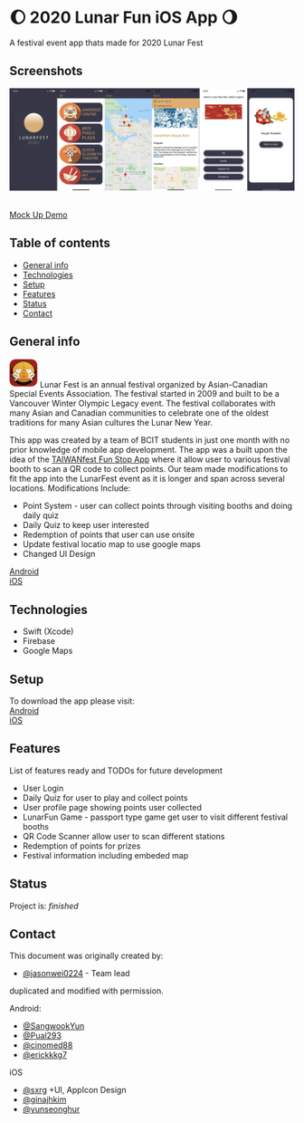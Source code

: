 # 🌔 2020 Lunar Fun iOS App 🌖
A festival event app thats made for 2020 Lunar Fest

## Screenshots
![Example screenshot](./screenshot_preview.png)<br/><br/>

[Mock Up Demo](https://drive.google.com/file/d/1MgebUd3RM8cng_BKBV1ZoHm4med0EJ7s/view?usp=sharing)

## Table of contents
* [General info](#general-info)
* [Technologies](#technologies)
* [Setup](#setup)
* [Features](#features)
* [Status](#status)
* [Contact](#contact)

## General info
<img src="./appicon.png" alt="appicon" width="50px">
Lunar Fest is an annual festival organized by Asian-Canadian Special Events Association. 
The festival started in 2009 and built to be a Vancouver Winter Olympic Legacy event. The festival collaborates with
many Asian and Canadian communities to celebrate one of the oldest traditions for many Asian cultures the Lunar New Year. 

This app was created by a team of BCIT students in just one month with no prior knowledge of mobile app development.
The app was a built upon the idea of the [TAIWANfest Fun Stop App](https://github.com/jasonwei0224/TAIWANfest-Fun-Stop-Android-App)
where it allow user to various festival booth to scan a QR code to collect points. 
Our team made modifications to fit the app into the LunarFest event as it is longer and span across several locations.
Modifications Include: 
* Point System - user can collect points through visiting booths and doing daily quiz
* Daily Quiz to keep user interested
* Redemption of points that user can use onsite 
* Update festival locatio map to use google maps
* Changed UI Design 

[Android](https://play.google.com/store/apps/details?id=ca.acsea.funstop&hl=en)<br/>
[iOS](https://apps.apple.com/ca/app/lunar-fun-app/id1476290487)

## Technologies
* Swift (Xcode)
* Firebase
* Google Maps

## Setup
To download the app please visit: <br/>
[Android](https://play.google.com/store/apps/details?id=ca.acsea.funstop&hl=en)<br/>
[iOS](https://apps.apple.com/ca/app/lunar-fun-app/id1476290487)

## Features
List of features ready and TODOs for future development
* User Login
* Daily Quiz for user to play and collect points
* User profile page showing points user collected
* LunarFun Game - passport type game get user to visit different festival booths
* QR Code Scanner allow user to scan different stations
* Redemption of points for prizes
* Festival information including embeded map

## Status
Project is: _finished_

## Contact
This document was originally created by: 

* [@jasonwei0224](https://www.linkedin.com/in/jasonwei0224/) - Team lead

duplicated and modified with permission.

Android:
* [@SangwookYun](https://github.com/SangwookYun)
* [@Pual293](https://github.com/paul923)
* [@cinomed88](https://github.com/cinomed88)
* [@erickkkg7](https://github.com/erickkkg7)

iOS
* [@sxrg](https://github.com/sxrg) +UI, AppIcon Design
* [@ginajhkim](https://github.com/ginajhkim)
* [@yunseonghur](https://github.com/yunseonghur)
